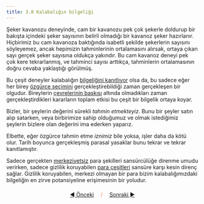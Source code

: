 ```yaml
---
title: 3.8 Kalabalığın bilgeliği
---
```


Şeker kavanozu deneyinde, cam bir kavanozu pek çok şekerle doldurup
bir bakışta içindeki şeker sayısının belirli olmadığı bir kavanoz
şeker hazırlanır.  Hiçbirimiz bu cam kavanoza baktığında isabetli
şekilde şekerlerin sayısını söyleyemez, ancak hepimizin tahminlerinin
ortalamasını alırsak, ortaya çıkan sayı gerçek şeker sayısına oldukça
yakındır.  Bu cam kavanoz deneyi pek çok kere tekrarlanmış, ve
tahminci sayısı arttıkça, tahminlerin ortalamasının doğru cevaba
yaklaştığı görülmüş.

Bu çeşit deneyler kalabalığın [bilgeliğini
kanıtlıyor](https://tr.wikipedia.org/wiki/Kalabal%C4%B1%C4%9F%C4%B1n_bilgeli%C4%9Fi)
olsa da, bu sadece eğer her birey [özgürce
seçimini](3.04_personal_choice.md) gerçekleştirebildiği zaman
gerçekleşen bir olgudur.  Bireylerin [çevrelerinin
baskısı](3.07_honest_opinion.md) altında olmadıkları zaman
gerçekleştirdikleri kararların toplam etkisi bu çeşit bir bilgelik
ortaya koyar.

Bizler, bir şeylerin değerini sürekli *tahmin etmekteyiz*.  Bunu bir
şeyler satın alıp satarken, veya birbirimize sahip olduğumuz ve olmak
istediğimiz şeylerin bizlere olan değerini ima ederken yaparız.

Elbette, eğer özgürce tahmin etme *iznimiz* bile yoksa, işler daha da
kötü olur.  Tarih boyunca gerçekleşmiş parasal yasaklar bunu tekrar ve
tekrar kanıtlamıştır.

Sadece gerçekten [merkeziyetsiz](2.47_randomx.md) para şekilleri
sansürcülüğe direnme umudu verirken, sadece gizlilik koruyabilen [para
çeşitleri](2.03_good_money.md) sansüre karşı kesin direnç sağlar.
Gizlilik koruyabilen, merkezi olmayan bir para bizim kalabalığımızdaki
bilgeliğin en zirve potansiyeline erişimesinin bir yoludur.



<p align='center' style='margin-top: 1.5em;'><span style='margin-right: 1em;'><a href="./3.07_honest_opinion.md">◄ Önceki</a></span> <span style='color: #ff774d;'>/</span> <span style='margin-left: 1em;'><a href="./3.09_strings_attached.md">Sonraki ►</a></span></p>
